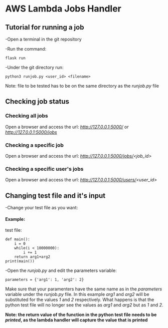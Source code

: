 # AWS Lambda Jobs Handler

## Tutorial for running a job

-Open a terminal in the git repository

-Run the command:

`flask run`

-Under the git directory run:

`python3 runjob.py <user_id> <filename>`

Note: file to be tested has to be on the same directory as the _runjob.py_ file

## Checking job status

### Checking all jobs
Open a browser and access the url:
_http://127.0.0.1:5000/_ or _http://127.0.0.1:5000/jobs_

### Checking a specific job
Open a browser and access the url:
_http://127.0.0.1:5000/jobs/<job_id>_

### Checking a specific user's jobs
Open a browser and access the url:
_http://127.0.0.1:5000/users/<user_id>_

## Changing test file and it's input
-Change your test file as you want:

#### Example:
test file:

```
def main():
    i = 0
    while(i < 10000000):
        i += 1
    return arg1+arg2
print(main())
```

-Open the _runjob.py_ and edit the parameters variable:

`parameters = {'arg1': 1, 'arg2': 2}`


Make sure that your paramenters have the same name as in the _parameters_ variable under the _runjob.py_ file.
In this example _arg1_ and _arg2_ will be substituted for the values _1_ and _2_ respectively. What happens is that the python test file will no longer see the values as _arg1_ and _arg2_ but as _1_ and _2_.

__Note: the return value of the function in the python test file needs to be _printed_, as the lambda handler will capture the value that is printed__
